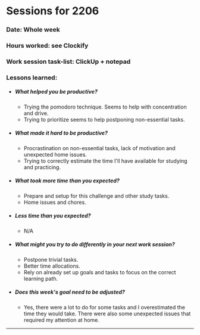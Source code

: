 # Sessions for 2206

### Date: Whole week

### Hours worked: see Clockify

### Work session task-list: ClickUp + notepad

### Lessons learned:

- ##### What helped you be productive?
	- Trying the pomodoro technique. Seems to help with concentration 
	and drive.
  - Trying to prioritize seems to help postponing non-essential tasks.

- ##### What made it hard to be productive?
  - Procrastination on non-essential tasks, lack of motivation and
	unexpected home issues.
  - Trying to correctly estimate the time I'll have available for studying and practicing.

- ##### What took more time than you expected?
  - Prepare and setup for this challenge and other study tasks.
  - Home issues and chores.

- ##### Less time than you expected?
  - N/A

- ##### What might you try to do differently in your next work session?
  - Postpone trivial tasks.
  - Better time allocations.
  - Rely on already set up goals and tasks to focus on the correct 
    learning path.

- ##### Does this week's goal need to be adjusted?
  - Yes, there were a lot to do for some tasks and I overestimated the time they would take. There were also some unexpected issues that required my attention at home. 
		

<!-- ### Notes: -->

___

